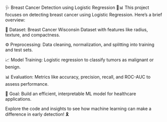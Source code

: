 🩺 Breast Cancer Detection using Logistic Regression 🧠📊
This project focuses on detecting breast cancer using Logistic Regression. Here’s a brief overview:

:dna: Dataset: Breast Cancer Wisconsin Dataset with features like radius, texture, and compactness.

:gear: Preprocessing: Data cleaning, normalization, and splitting into training and test sets.

:chart_with_upwards_trend: Model Training: Logistic regression to classify tumors as malignant or benign.

:bar_chart: Evaluation: Metrics like accuracy, precision, recall, and ROC-AUC to assess performance.

:rocket: Goal: Build an efficient, interpretable ML model for healthcare applications.

Explore the code and insights to see how machine learning can make a difference in early detection! 🎗
